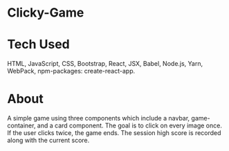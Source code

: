 # Clicky-Game

# Tech Used

HTML, JavaScript, CSS, Bootstrap, React, JSX, Babel, Node.js, Yarn, WebPack, npm-packages: create-react-app.

# About

A simple game using three components which include a navbar, game-container, and a card component. The goal is to click on every image once. If the user clicks twice, the game ends. The session high score is recorded along with the current score. 